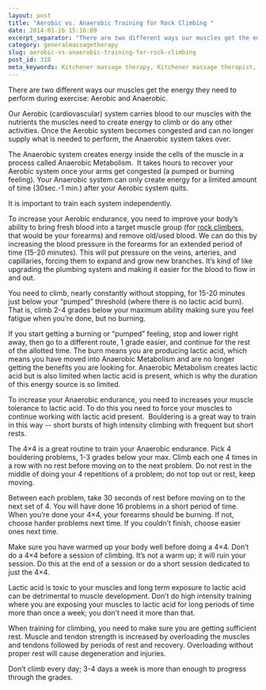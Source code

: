 ```yaml
---
layout: post
title: "Aerobic vs. Anaerobic Training for Rock Climbing "
date: 2014-01-16 15:16:09
excerpt_separator: "There are two different ways our muscles get the energy they need to perform during exercise: Aerobic and Anaerobic."
category: generalmassagetherapy
slug: aerobic-vs-anaerobic-training-for-rock-climbing
post_id: 318
meta_keywords: Kitchener massage therapy, Kitchener massage therapist, massage therapist Kitchener , massage therapy Kitchener, Kitchener registered massage therapy, Kitchener registered massage therapist, registered massage therapist Kitchener , registered massage therapy Kitchener, Deep tissue massage, massage, sports massage, Kitchener sports massage, massage therapy, massage therapist, registered massage therapist, registered massage therapy, climbing, rock climbing, climbing training, training
---
```

<p>There are two different ways our muscles get the energy they need to perform during exercise: Aerobic and Anaerobic.

Our Aerobic (cardiovascular) system carries blood to our muscles with the nutrients the muscles need to create energy to climb or do any other activities. Once the Aerobic system becomes congested and can no longer supply what is needed to perform, the Anaerobic system takes over.</p>

<p>The Anaerobic system creates energy inside the cells of the muscle in a process called Anaerobic Metabolism.  It takes hours to recover your Aerobic system once your arms get congested (a pumped or burning feeling). Your Anaerobic system can only create energy for a limited amount of time (30sec.-1 min.) after your Aerobic system quits.</p>

<p>It is important to train each system independently.</p>

<p>To increase your Aerobic endurance, you need to improve your body’s ability to bring fresh blood into a target muscle group (for <a title="Rock Climbing" href="{{site.url}}/knowledge-centre/rock-climbing/index.html">rock climbers</a>, that would be your forearms) and remove old/used blood. We can do this by increasing the blood pressure in the forearms for an extended period of time (15-20 minutes). This will put pressure on the veins, arteries, and capillaries, forcing them to expand and grow new branches. It’s kind of like upgrading the plumbing system and making it easier for the blood to flow in and out.</p>

<p>You need to climb, nearly constantly without stopping, for 15-20 minutes just below your “pumped” threshold (where there is no lactic acid burn). That is, climb 2-4 grades below your maximum ability making sure you feel fatigue when you’re done, but no burning.</p>

<p>If you start getting a burning or “pumped” feeling, stop and lower right away, then go to a different route, 1 grade easier, and continue for the rest of the allotted time. The burn means you are producing lactic acid, which means you have moved into Anaerobic Metabolism and are no longer getting the benefits you are looking for. Anaerobic Metabolism creates lactic acid but is also limited when lactic acid is present, which is why the duration of this energy source is so limited.</p>

<p>To increase your Anaerobic endurance, you need to increases your muscle tolerance to lactic acid. To do this you need to force your muscles to continue working with lactic acid present.  Bouldering is a great way to train in this way -- short bursts of high intensity climbing with frequent but short rests.</p>

<p>The 4×4 is a great routine to train your Anaerobic endurance. Pick 4 bouldering problems, 1-3 grades below your max. Climb each one 4 times in a row with no rest before moving on to the next problem. Do not rest in the middle of doing your 4 repetitions of a problem; do not top out or rest, keep moving.</p>

<p>Between each problem, take 30 seconds of rest before moving on to the next set of 4. You will have done 16 problems in a short period of time. When you’re done your 4×4, your forearms should be burning. If not, choose harder problems next time. If you couldn’t finish, choose easier ones next time.</p>

<p>Make sure you have warmed up your body well before doing a 4×4.
Don’t do a 4×4 before a session of climbing. It’s not a warm up; it will ruin your session.
Do this at the end of a session or do a short session dedicated to just the 4×4.</p>

<p>Lactic acid is toxic to your muscles and long term exposure to lactic acid can be detrimental to muscle development. Don’t do high intensity training where you are exposing your muscles to lactic acid for long periods of time more than once a week; you don’t need it more than that.</p>

<p>When training for climbing, you need to make sure you are getting sufficient rest. Muscle and tendon strength is increased by overloading the muscles and tendons followed by periods of rest and recovery. Overloading without proper rest will cause degeneration and injuries.
<p>Don’t climb every day; 3-4 days a week is more than enough to progress through the grades.</p>
